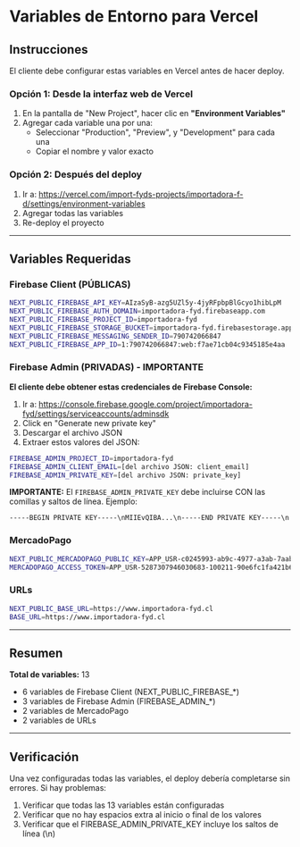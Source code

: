 # Variables de Entorno para Vercel

## Instrucciones

El cliente debe configurar estas variables en Vercel antes de hacer deploy.

### Opción 1: Desde la interfaz web de Vercel

1. En la pantalla de "New Project", hacer clic en **"Environment Variables"**
2. Agregar cada variable una por una:
   - Seleccionar "Production", "Preview", y "Development" para cada una
   - Copiar el nombre y valor exacto

### Opción 2: Después del deploy

1. Ir a: https://vercel.com/import-fyds-projects/importadora-f-d/settings/environment-variables
2. Agregar todas las variables
3. Re-deploy el proyecto

---

## Variables Requeridas

### Firebase Client (PÚBLICAS)

```bash
NEXT_PUBLIC_FIREBASE_API_KEY=AIzaSyB-azg5UZl5y-4jyRFpbpBlGcyo1hibLpM
NEXT_PUBLIC_FIREBASE_AUTH_DOMAIN=importadora-fyd.firebaseapp.com
NEXT_PUBLIC_FIREBASE_PROJECT_ID=importadora-fyd
NEXT_PUBLIC_FIREBASE_STORAGE_BUCKET=importadora-fyd.firebasestorage.app
NEXT_PUBLIC_FIREBASE_MESSAGING_SENDER_ID=790742066847
NEXT_PUBLIC_FIREBASE_APP_ID=1:790742066847:web:f7ae71cb04c9345185e4aa
```

### Firebase Admin (PRIVADAS) - IMPORTANTE

**El cliente debe obtener estas credenciales de Firebase Console:**

1. Ir a: https://console.firebase.google.com/project/importadora-fyd/settings/serviceaccounts/adminsdk
2. Click en "Generate new private key"
3. Descargar el archivo JSON
4. Extraer estos valores del JSON:

```bash
FIREBASE_ADMIN_PROJECT_ID=importadora-fyd
FIREBASE_ADMIN_CLIENT_EMAIL=[del archivo JSON: client_email]
FIREBASE_ADMIN_PRIVATE_KEY=[del archivo JSON: private_key]
```

**IMPORTANTE:** El `FIREBASE_ADMIN_PRIVATE_KEY` debe incluirse CON las comillas y saltos de línea. Ejemplo:
```
-----BEGIN PRIVATE KEY-----\nMIIEvQIBA...\n-----END PRIVATE KEY-----\n
```

### MercadoPago

```bash
NEXT_PUBLIC_MERCADOPAGO_PUBLIC_KEY=APP_USR-c0245993-ab9c-4977-a3ab-7aabaa927f83
MERCADOPAGO_ACCESS_TOKEN=APP_USR-5287307946030683-100211-90e6fc1fa421b655b4edc4def8696659-2704213885
```

### URLs

```bash
NEXT_PUBLIC_BASE_URL=https://www.importadora-fyd.cl
BASE_URL=https://www.importadora-fyd.cl
```

---

## Resumen

**Total de variables:** 13

- 6 variables de Firebase Client (NEXT_PUBLIC_FIREBASE_*)
- 3 variables de Firebase Admin (FIREBASE_ADMIN_*)
- 2 variables de MercadoPago
- 2 variables de URLs

---

## Verificación

Una vez configuradas todas las variables, el deploy debería completarse sin errores. Si hay problemas:

1. Verificar que todas las 13 variables están configuradas
2. Verificar que no hay espacios extra al inicio o final de los valores
3. Verificar que el FIREBASE_ADMIN_PRIVATE_KEY incluye los saltos de línea (\n)
